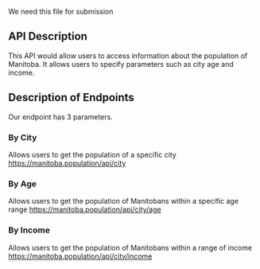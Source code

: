We need this file for submission

## API Description
This API would allow users to access information about the population of Manitoba. It allows users to specify parameters such as city age and income.  

## Description of Endpoints

Our endpoint has 3 parameters. 

### By City
Allows users to get the population of a specific city
    https://manitoba.population/api/city

### By Age
Allows users to get the population of Manitobans within a specific age range
    https://manitoba.population/api/city/age

### By Income
Allows users to get the population of Manitobans within a range of income
    https://manitoba.population/api/city/income
